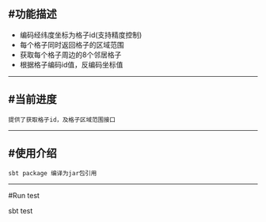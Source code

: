 
#功能描述
------------------

*   编码经纬度坐标为格子id(支持精度控制)
*   每个格子同时返回格子的区域范围
*   获取每个格子周边的8个邻居格子
*   根据格子编码id值，反编码坐标值

------------------

#当前进度
------------------

    提供了获取格子id，及格子区域范围接口

------------------

#使用介绍
------------------

    sbt package 编译为jar包引用

------------------

#Run test

sbt test

